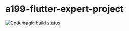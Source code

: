 # a199-flutter-expert-project


[![Codemagic build status](https://api.codemagic.io/apps/6263c997eb4a9a040b003498/<workflow-id>/status_badge.svg)](https://codemagic.io/apps/6263c997eb4a9a040b003498/<workflow-id>/latest_build)